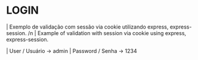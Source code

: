# LOGIN

| Exemplo de validação com sessão via cookie utilizando express, express-session. /n
| Example of validation with session via cookie using express, express-session.

| User / Usuário -> admin
| Password / Senha -> 1234

